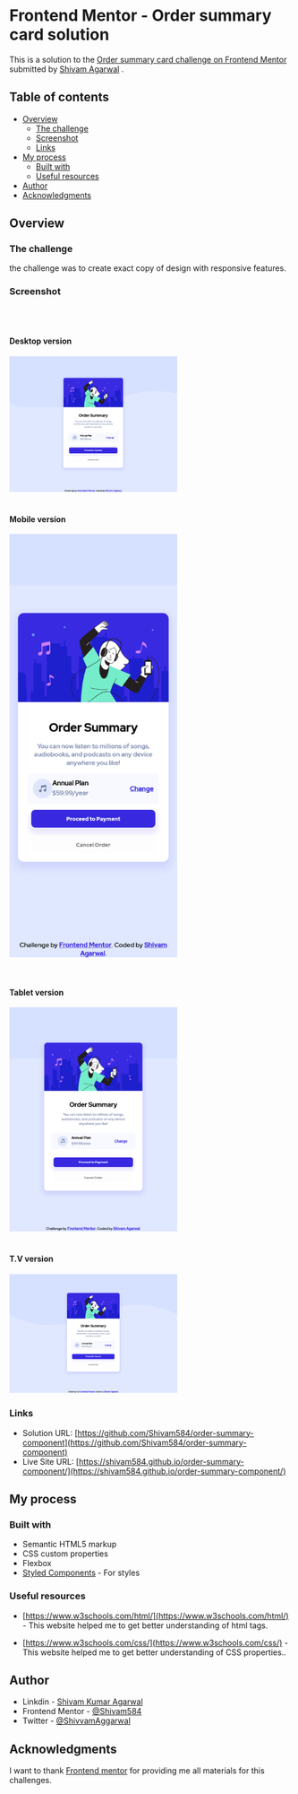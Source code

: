 # Frontend Mentor - Order summary card solution

This is a solution to the [Order summary card challenge on Frontend Mentor](https://www.frontendmentor.io/challenges/order-summary-component-QlPmajDUj) submitted by [Shivam Agarwal](https://www.linkedin.com/in/shivam-kumar-agrawal-6320121bb/) .

## Table of contents

- [Overview](#overview)
  - [The challenge](#the-challenge)
  - [Screenshot](#screenshot)
  - [Links](#links)
- [My process](#my-process)
  - [Built with](#built-with)
  - [Useful resources](#useful-resources)
- [Author](#author)
- [Acknowledgments](#acknowledgments)



## Overview

### The challenge

the challenge was to create exact copy of design with responsive features.

### Screenshot

<p float="left" align="center">
<br><br>
  <h4>Desktop version</h4>
  <img src="screenshorts/s1_desktop.png" alt="nf" width="300" />
<br><br>
  <h4>Mobile version</h4>
  <img src="screenshorts/s2_mobile.png" width="300" /> 
</p>
<p float="left" align="center">
<br>
  <h4>Tablet version</h4>
  <img src="screenshorts/s3_tablet.png" width="300" />
<br><br>
  <h4>T.V version</h4>
  <img src="screenshorts/s4_tv.png" width="300" /> 
</p>

### Links

- Solution URL: [https://github.com/Shivam584/order-summary-component](https://github.com/Shivam584/order-summary-component)
- Live Site URL: [https://shivam584.github.io/order-summary-component/](https://shivam584.github.io/order-summary-component/)

## My process

### Built with

- Semantic HTML5 markup
- CSS custom properties
- Flexbox
- [Styled Components](https://styled-components.com/) - For styles


### Useful resources

- [https://www.w3schools.com/html/](https://www.w3schools.com/html/) - This website helped me to get better understanding of html tags. 

- [https://www.w3schools.com/css/](https://www.w3schools.com/css/) - This website helped me to get better understanding of CSS properties..

## Author

- Linkdin - [Shivam Kumar Agarwal](https://www.linkedin.com/in/shivam-kumar-agrawal-6320121bb/)
- Frontend Mentor - [@Shivam584](https://www.frontendmentor.io/profile/Shivam584)
- Twitter - [@ShivvamAggarwal](https://twitter.com/ShivvamAggarwal)

## Acknowledgments

I want to thank [Frontend mentor](https://www.frontendmentor.io/) for providing me all materials for this challenges.
